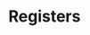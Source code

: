 # Registers

<!-- BEGIN CMDGEN util/regtool.py -d ./hw/top_integrated_earlgrey/ip_autogen/pwrmgr/data/pwrmgr.hjson -->
<!-- END CMDGEN -->
